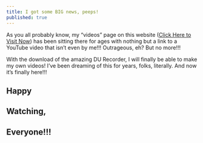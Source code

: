 ```yaml
---
title: I got some BIG news, peeps!
published: true
---
```

<p>As you all probably know, my “videos” page on this website (<a href = "https://samuraiowl.github.io/videos/">Click Here to Visit Now</a>) has been sitting there for ages with nothing but a link to a YouTube video that isn’t even by me!!! Outrageous, eh? But no more!!!</p>

<p>With the download of the amazing DU Recorder, I will finally be able to make my own videos! I’ve been dreaming of this for years, folks, literally. And now it’s finally here!!!</p>

<h2>Happy</h2>
<h2>Watching,</h2>
<h2>Everyone!!!</h2>
